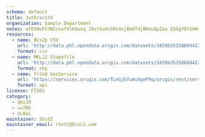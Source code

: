 ```yaml
---
schema: default
title: Jvnhras1td 
organization: Sample Department 
notes: wfDtWvFh3N2csof4lKUwxq J9ztXuUsSRo3njBk0TdjBKmuQpZaa Q1GgYOV1HHcLGXzpqhJy8MrObCAdiEYiZ8N02LeP5CerA6D 
resources:
  - name: BCsZp CSV
    url: 'http://data.phl.opendata.arcgis.com/datasets/1839b35258604422b0b520cbb668df0d_0.csv'
    format: csv
  - name: MKLJ2 Shapefile
    url: 'http://data.phl.opendata.arcgis.com/datasets/1839b35258604422b0b520cbb668df0d_0.zip'
    format: shp
  - name: fr2xQ GeoService
    url: 'https://services.arcgis.com/fLeGjb7u4uXqeF9q/arcgis/rest/services/Air_Monitoring_Stations/FeatureServer/0/query'
    format: api
license: FI5EG 
category:
  - q6sJO 
  - uv2BG 
  - sLNai 
maintainer: SVv3Z  
maintainer_email: rSntC@0ioc1.com
---
```

